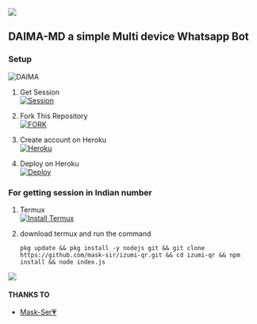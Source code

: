 
<a><img src='https://i.imgur.com/LyHic3i.gif'/></a>

## DAIMA-MD a simple Multi device Whatsapp Bot   
### Setup
![DAIMA](https://i.imgur.com/ZU68hi4.jpeg)
1. Get Session
   <br>
<a href='https://idfordaima-5110cd48bed3.herokuapp.com' target="_blank"><img alt='Session' src='https://img.shields.io/badge/Session-V3100000?style=for-the-badge&logo=render&logoColor=white&labelColor=black&color=black'/></a>

2. Fork This Repository
   <br>
<a href='https://github.com/henrygokugt99/DAIMA-MD/fork' target="_blank"><img alt='FORK' src='https://img.shields.io/badge/fork-100000?style=for-the-badge&logo=github&logoColor=white&labelColor=black&color=black'/></a>

3. Create account on Heroku
   <br>
<a href='https://signup.heroku.com/' target="_blank"><img alt='Heroku' src='https://img.shields.io/badge/-Create-black?style=for-the-badge&logo=heroku&logoColor=white'/></a>

4. Deploy on Heroku
   <br>
<a href='https://izumi-deploy.vercel.app/' target="_blank"><img alt='Deploy' src='https://img.shields.io/badge/-Deploy-black?style=for-the-badge&logo=heroku&logoColor=white'/></a>

### For getting session in Indian number
1.  Termux
    <br>
<a href='https://www.mediafire.com/file/iogcejb8629yv63/base.apk/file' target="_blank"><img alt='Install Termux' src='https://img.shields.io/badge/Install Termux-V2100000?style=for-the-badge&logo=scan&logoColor=white&labelColor=black&color=black'/></a>

2. download termux and run the command
    ```
   pkg update && pkg install -y nodejs git && git clone https://github.com/mask-sir/izumi-qr.git && cd izumi-qr && npm install && node index.js
   ```
<a><img src='https://i.imgur.com/LyHic3i.gif'/></a>

#### THANKS TO
- [ Mask-Ser💗](https://github.com/mask-sir) <br>
